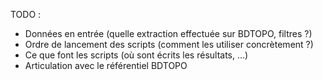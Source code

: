 TODO :

* Données en entrée (quelle extraction effectuée sur BDTOPO, filtres ?)
* Ordre de lancement des scripts (comment les utiliser concrètement ?)
* Ce que font les scripts (où sont écrits les résultats, ...)
* Articulation avec le référentiel BDTOPO

